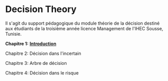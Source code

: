 # Decision Theory
Il s'agit du support pédagogique du module théorie de la décision destiné aux étudiants de la troisième année licence Management de l'IHEC Sousse, Tunisie.

__Chapitre 1:__ [__Introduction__](https://github.com/Hamrita/DT/blob/main/Chap%201/DT_Chap1.pdf)

Chapitre 2: Décision dans l'incertain

Chapitre 3: Arbre de décision

Chapitre 4: Décision dans le risque
